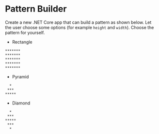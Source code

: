 # Pattern Builder

Create a new .NET Core app that can build a pattern as shown below. Let the user choose some options (for example `height` and `width`). Choose the pattern for yourself.

* Rectangle

```text
*******
*******
*******
*******
*******
```

* Pyramid

```text
  *
 ***
*****
```

* Diamond

```text
  *
 ***
*****
 ***
  *
```

